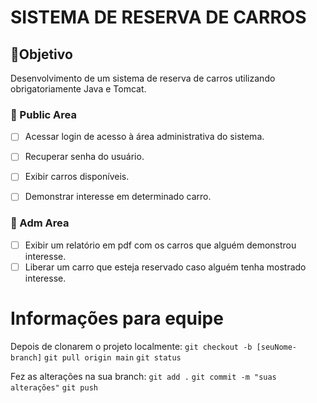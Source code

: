 # SISTEMA DE RESERVA DE CARROS

## 📍Objetivo
Desenvolvimento de um sistema de reserva de carros utilizando obrigatoriamente Java e Tomcat.

### 📘 Public Area
- [ ]  Acessar login de acesso à área administrativa do sistema.
- [ ]  Recuperar senha do usuário.
- [ ]  Exibir carros disponíveis.
- [ ]  Demonstrar interesse em determinado carro. 


### 🔏 Adm Area
- [ ]  Exibir um relatório em pdf com os carros que alguém demonstrou interesse.
- [ ]  Liberar um carro que esteja reservado caso alguém tenha mostrado interesse.

# Informações para equipe
Depois de clonarem o projeto localmente: 
``git checkout -b [seuNome-branch]``
``git pull origin main``
``git status``

Fez as alterações na sua branch:
``git add .``
``git commit -m "suas alterações"``
``git push``

